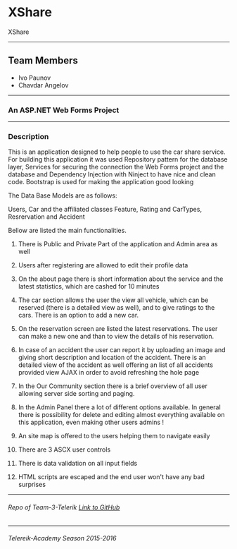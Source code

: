 # XShare
XShare

----

## Team Members
* Ivo Paunov
* Chavdar Angelov

----

### An ASP.NET Web Forms Project

----

### Description

This is an application designed to help people to use the car share service.
For building this application it was used Repository pattern for the database layer, 
Services for securing the connection the Web Forms project and the database 
and Dependency Injection with Ninject to have nice and clean code.
Bootstrap is used for making the application good looking

The Data Base Models are as follows:

Users, Car and the affiliated classes Feature, Rating and CarTypes, Resrervation and Accident 

Bellow are listed the main functionalities.

1.	There is Public and Private Part of the application and Admin area as well

2.	Users after registering are allowed to edit their profile data

3.	On the about page there is short information about the service and the latest statistics, which are cashed for 10 minutes

4.	The car section allows the user the view all vehicle, which can be reserved (there is a detailed view as well), and to give ratings to the cars. There is an option to add a new car.

5.	On the reservation screen are listed the latest reservations. The user can make a new one and than to view the details of his reservation.

6.	In case of an accident the user can report it by uploading an image and giving short description and location of the accident. There is an detailed view of the accident as well offering an list of all accidents provided view AJAX in order to avoid refreshing the hole page

7.	In the Our Community section there is a brief overview of all user allowing server side sorting and paging.

8.	In the Admin Panel there a lot of different options available. In general there is possibility for delete and editing almost
everything available on this application, even making other users admins !

9.	An site map is offered to the users helping them to navigate easily

10.	There are 3 ASCX user controls

11.	There is data validation on all input fields

12.	HTML scripts are escaped and the end user won't have any bad surprises

- - - - 

###### Repo of Team-3-Telerik [Link to GitHub](https://github.com/ShareForms/XShare)

- - - -

###### Telereik-Academy Season 2015-2016 

